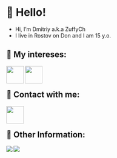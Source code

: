 # 👋 Hello!
- Hi, I’m Dmitriy a.k.a ZuffyCh
- I live in Rostov on Don and I am 15 y.o.

## 👀 My intereses:
<a href="https://github.com/ZuffyCh">
  <img align="left" width="46px" src="https://cdn4.iconfinder.com/data/icons/logos-and-brands/512/267_Python_logo-512.png" />
</a>
<a href="https://github.com/ZuffyCh">
  <img align="left" width="46px" src="https://cdn2.iconfinder.com/data/icons/nodejs-1/512/nodejs-512.png" />
</a>

<br>
<br>

## 💬 Contact with me:
<a href="https://discordapp.com/users/852471586090516493">
  <img align="left" width="46px" src="https://cdn4.iconfinder.com/data/icons/logos-and-brands/512/91_Discord_logo_logos-512.png" />
</a>

<br>
<br>

## 📌 Other Information:

<a href="https://github.com/ZuffyCh">
  <img align="left" src="https://github-readme-stats.vercel.app/api?username=ZuffyCh&show_icons=true&theme=monokai" />
</a>

<a href="https://github.com/ZuffyCh">
  <img align="left" src="https://github-readme-stats.vercel.app/api/top-langs/?username=ZuffyCh&layout=compact&theme=monokai" />
</a>
